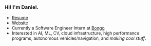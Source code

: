 ### Hi! I'm Daniel.

- [Resume](https://drive.google.com/file/d/1XL907OpXjVllzbyP3V-2xdpBMW_0odzE/view?usp=sharing)
- [Website](https://drg101.github.io/personal-site/)
- Currently a Software Engineer Intern at [Bongo](https://www.bongolearn.com/about/)
- Interested in AI, ML, CV, cloud infrastructure, high performance programs, autonomous vehicles/navigation, and *making cool stuff*.

